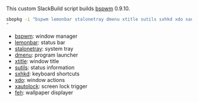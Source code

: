 This custom SlackBuild script builds [bspwm](https://github.com/baskerville/bspwm) 0.9.10.

```bash
sbopkg -i "bspwm lemonbar stalonetray dmenu xtitle sutils sxhkd xdo xautolock feh
"
```

* [bspwm](https://github.com/baskerville/bspwm): window manager
* [lemonbar](https://github.com/LemonBoy/bar): status bar
* [stalonetray](https://github.com/kolbusa/stalonetray): system tray
* [dmenu](https://tools.suckless.org/dmenu/): program launcher
* [xtitle](https://github.com/baskerville/xtitle): window title
* [sutils](https://github.com/baskerville/sutils): status information
* [sxhkd](https://github.com/baskerville/sxhkd): keyboard shortcuts
* [xdo](https://github.com/baskerville/xdo): window actions
* [xautolock](https://ibiblio.org/pub/Linux/X11/screensavers/): screen lock trigger
* [feh](https://github.com/derf/feh): wallpaper displayer
